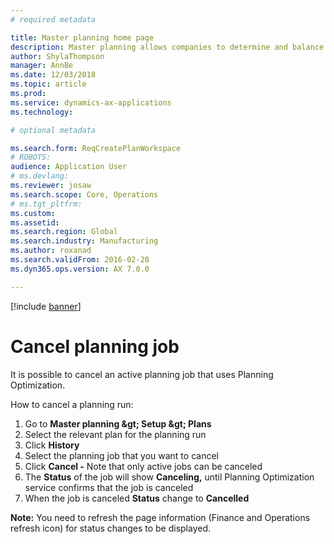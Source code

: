 ```yaml
---
# required metadata

title: Master planning home page
description: Master planning allows companies to determine and balance the future need for raw materials and capacity to meet company goals. 
author: ShylaThompson
manager: AnnBe
ms.date: 12/03/2018
ms.topic: article
ms.prod: 
ms.service: dynamics-ax-applications
ms.technology: 

# optional metadata

ms.search.form: ReqCreatePlanWorkspace
# ROBOTS: 
audience: Application User
# ms.devlang: 
ms.reviewer: josaw
ms.search.scope: Core, Operations
# ms.tgt_pltfrm: 
ms.custom: 
ms.assetid: 
ms.search.region: Global
ms.search.industry: Manufacturing
ms.author: roxanad
ms.search.validFrom: 2016-02-28
ms.dyn365.ops.version: AX 7.0.0

---
```


[!include [banner](../includes/preview-banner.md)]

# Cancel planning job

It is possible to cancel an active planning job that uses Planning Optimization.

How to cancel a planning run:

1. Go to **Master planning \&gt; Setup \&gt; Plans**
2. Select the relevant plan for the planning run
3. Click **History**
4. Select the planning job that you want to cancel
5. Click **Cancel -** Note that only active jobs can be canceled
6. The **Status** of the job will show **Canceling,** until Planning Optimization service confirms that the job is canceled
7. When the job is canceled **Status** change to **Cancelled**

**Note:** You need to refresh the page information (Finance and Operations refresh icon) for status changes to be displayed.
